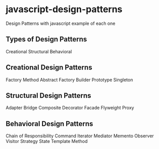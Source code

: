 # javascript-design-patterns
Design Patterns with javascript example of each one

## Types of Design Patterns
Creational
Structural
Behavioral

## Creational Design Patterns
Factory Method
Abstract Factory
Builder
Prototype
Singleton

## Structural Design Patterns
Adapter
Bridge
Composite
Decorator
Facade
Flyweight
Proxy

## Behavioral Design Patterns
Chain of Responsibility
Command
Iterator
Mediator
Memento
Observer
Visitor
Strategy
State
Template Method
